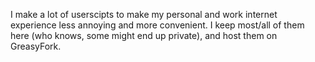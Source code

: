 I make a lot of userscipts to make my personal and work internet experience less annoying and more convenient. I keep most/all of them here (who knows, some might end up private), and host them on GreasyFork. 
